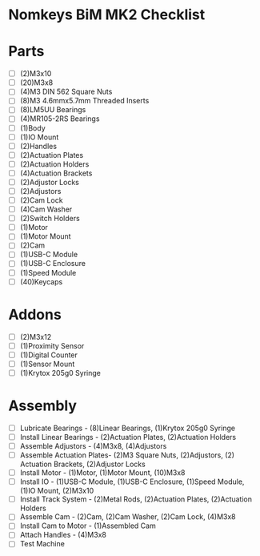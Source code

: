 # Nomkeys BiM MK2 Checklist

# Parts

- [ ]  (2)M3x10
- [ ]  (20)M3x8
- [ ]  (4)M3 DIN 562 Square Nuts
- [ ]  (8)M3 4.6mmx5.7mm Threaded Inserts
- [ ]  (8)LM5UU Bearings
- [ ]  (4)MR105-2RS Bearings
- [ ]  (1)Body
- [ ]  (1)IO Mount
- [ ]  (2)Handles
- [ ]  (2)Actuation Plates
- [ ]  (2)Actuation Holders
- [ ]  (4)Actuation Brackets
- [ ]  (2)Adjustor Locks
- [ ]  (2)Adjustors
- [ ]  (2)Cam Lock
- [ ]  (4)Cam Washer
- [ ]  (2)Switch Holders
- [ ]  (1)Motor
- [ ]  (1)Motor Mount
- [ ]  (2)Cam
- [ ]  (1)USB-C Module
- [ ]  (1)USB-C Enclosure
- [ ]  (1)Speed Module
- [ ]  (40)Keycaps

# Addons

- [ ]  (2)M3x12
- [ ]  (1)Proximity Sensor
- [ ]  (1)Digital Counter
- [ ]  (1)Sensor Mount
- [ ]  (1)Krytox 205g0 Syringe

# Assembly

- [ ]  Lubricate Bearings - (8)Linear Bearings, (1)Krytox 205g0 Syringe
- [ ]  Install Linear Bearings - (2)Actuation Plates, (2)Actuation Holders
- [ ]  Assemble Adjustors - (4)M3x8, (4)Adjustors
- [ ]  Assemble Actuation Plates- (2)M3 Square Nuts, (2)Adjustors, (2) Actuation Brackets, (2)Adjustor Locks
- [ ]  Install Motor - (1)Motor, (1)Motor Mount, (10)M3x8
- [ ]  Install IO - (1)USB-C Module, (1)USB-C Enclosure, (1)Speed Module, (1)IO Mount, (2)M3x10
- [ ]  Install Track System - (2)Metal Rods, (2)Actuation Plates, (2)Actuation Holders
- [ ]  Assemble Cam - (2)Cam, (2)Cam Washer, (2)Cam Lock, (4)M3x8
- [ ]  Install Cam to Motor - (1)Assembled Cam
- [ ]  Attach Handles - (4)M3x8
- [ ]  Test Machine
